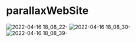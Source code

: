 # parallaxWebSite

![2022-04-16 18_08_22-](https://user-images.githubusercontent.com/65620947/163682697-587f7bb0-2ff7-4eb5-a8d0-80037287a33d.png)
![2022-04-16 18_08_30-](https://user-images.githubusercontent.com/65620947/163682708-53e08a3d-c40d-4ec6-a668-f89b300525b6.png)
![2022-04-16 18_08_39-](https://user-images.githubusercontent.com/65620947/163682739-aaf57a4d-4468-43ca-a14e-5a34720aecc4.png)
